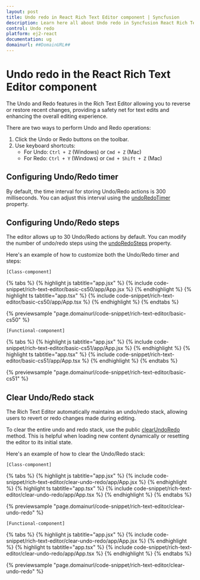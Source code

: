 ```yaml
---
layout: post
title: Undo redo in React Rich Text Editor component | Syncfusion
description: Learn here all about Undo redo in Syncfusion React Rich Text Editor component of Syncfusion Essential JS 2 and more.
control: Undo redo 
platform: ej2-react
documentation: ug
domainurl: ##DomainURL##
---
```


# Undo redo in the React Rich Text Editor component

The Undo and Redo features in the Rich Text Editor allowing you to reverse or restore recent changes, providing a safety net for text edits and enhancing the overall editing experience.

There are two ways to perform Undo and Redo operations:

1. Click the Undo or Redo buttons on the toolbar.
2. Use keyboard shortcuts:
   - For Undo: `Ctrl + Z` (Windows) or `Cmd + Z` (Mac)
   - For Redo: `Ctrl + Y` (Windows) or `Cmd + Shift + Z` (Mac)

## Configuring Undo/Redo timer

By default, the time interval for storing Undo/Redo actions is 300 milliseconds. You can adjust this interval using the [undoRedoTimer](https://ej2.syncfusion.com/react/documentation/api/rich-text-editor/#undoredotimer) property.

## Configuring Undo/Redo steps

The editor allows up to 30 Undo/Redo actions by default. You can modify the number of undo/redo steps using the [undoRedoSteps](https://ej2.syncfusion.com/react/documentation/api/rich-text-editor/#undoredosteps) property.

Here's an example of how to customize both the Undo/Redo timer and steps:

`[Class-component]`

{% tabs %}
{% highlight js tabtitle="app.jsx" %}
{% include code-snippet/rich-text-editor/basic-cs50/app/App.jsx %}
{% endhighlight %}
{% highlight ts tabtitle="app.tsx" %}
{% include code-snippet/rich-text-editor/basic-cs50/app/App.tsx %}
{% endhighlight %}
{% endtabs %}

 {% previewsample "page.domainurl/code-snippet/rich-text-editor/basic-cs50" %}

`[Functional-component]`

{% tabs %}
{% highlight js tabtitle="app.jsx" %}
{% include code-snippet/rich-text-editor/basic-cs51/app/App.jsx %}
{% endhighlight %}
{% highlight ts tabtitle="app.tsx" %}
{% include code-snippet/rich-text-editor/basic-cs51/app/App.tsx %}
{% endhighlight %}
{% endtabs %}

 {% previewsample "page.domainurl/code-snippet/rich-text-editor/basic-cs51" %}

## Clear Undo/Redo stack

The Rich Text Editor automatically maintains an undo/redo stack, allowing users to revert or redo changes made during editing.

To clear the entire undo and redo stack, use the public [clearUndoRedo](https://ej2.syncfusion.com/react/documentation/api/rich-text-editor/#clearUndoRedo) method. This is helpful when loading new content dynamically or resetting the editor to its initial state.

Here's an example of how to clear the Undo/Redo stack:

`[Class-component]`

{% tabs %}
{% highlight js tabtitle="app.jsx" %}
{% include code-snippet/rich-text-editor/clear-undo-redo/app/App.jsx %}
{% endhighlight %}
{% highlight ts tabtitle="app.tsx" %}
{% include code-snippet/rich-text-editor/clear-undo-redo/app/App.tsx %}
{% endhighlight %}
{% endtabs %}

 {% previewsample "page.domainurl/code-snippet/rich-text-editor/clear-undo-redo" %}

`[Functional-component]`

{% tabs %}
{% highlight js tabtitle="app.jsx" %}
{% include code-snippet/rich-text-editor/clear-undo-redo/app/App.jsx %}
{% endhighlight %}
{% highlight ts tabtitle="app.tsx" %}
{% include code-snippet/rich-text-editor/clear-undo-redo/app/App.tsx %}
{% endhighlight %}
{% endtabs %}

 {% previewsample "page.domainurl/code-snippet/rich-text-editor/clear-undo-redo" %}